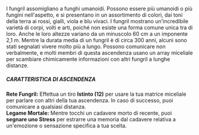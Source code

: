I fungril assomigliano a funghi umanoidi. Possono essere più umanoidi o più fungini nell'aspetto, e si presentano in un assortimento di colori, dai toni della terra ai rossi, gialli, viola e blu vivaci. I fungril mostrano un'incredibile varietà di corpi, volti e arti, poiché non esiste una forma comune unica tra di loro. Anche le loro altezze variano da un minuscolo 60 cm a un imponente 2,1 m. Mentre la durata media di un fungril è di circa 300 anni, alcuni sono stati segnalati vivere molto più a lungo. Possono comunicare non verbalmente, e molti membri di questa ascendenza usano un array miceliale per scambiare chimicamente informazioni con altri fungril a lunghe distanze.

##### CARATTERISTICA DI ASCENDENZA
**Rete Fungril:** Effettua un tiro **Istinto (12)** per usare la tua matrice miceliale per parlare con altri della tua ascendenza. In caso di successo, puoi comunicare a qualsiasi distanza.  
**Legame Mortale:** Mentre tocchi un cadavere morto di recente, puoi **segnare uno Stress** per estrarre una memoria dal cadavere relativa a un'emozione o sensazione specifica a tua scelta.